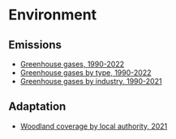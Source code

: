 # Environment

## Emissions

- [Greenhouse gases, 1990-2022](https://rcatlord.github.io/environment/emissions/greenhouse-gases)
- [Greenhouse gases by type, 1990-2022](https://rcatlord.github.io/environment/emissions/greenhouse-gases-by-type)
- [Greenhouse gases by industry, 1990-2021](https://rcatlord.github.io/environment/emissions/greenhouse-gases-by-industry)

## Adaptation

- [Woodland coverage by local authority, 2021](https://rcatlord.github.io/environment/woodland/)

